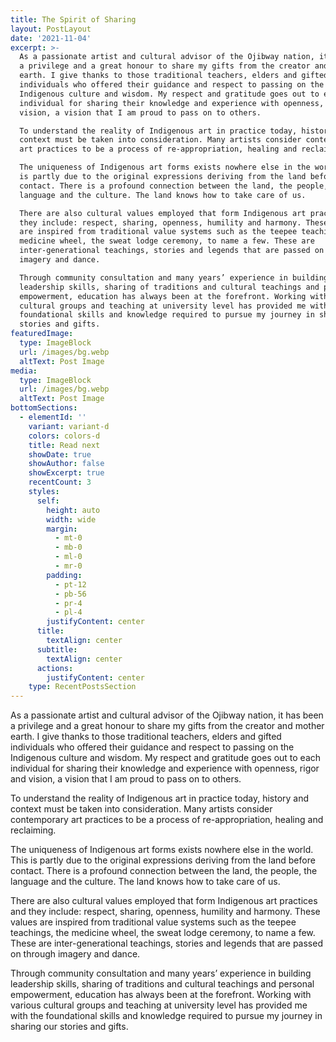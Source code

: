 ```yaml
---
title: The Spirit of Sharing
layout: PostLayout
date: '2021-11-04'
excerpt: >-
  As a passionate artist and cultural advisor of the Ojibway nation, it has been
  a privilege and a great honour to share my gifts from the creator and mother
  earth. I give thanks to those traditional teachers, elders and gifted
  individuals who offered their guidance and respect to passing on the
  Indigenous culture and wisdom. My respect and gratitude goes out to each
  individual for sharing their knowledge and experience with openness, rigor and
  vision, a vision that I am proud to pass on to others.

  To understand the reality of Indigenous art in practice today, history and
  context must be taken into consideration. Many artists consider contemporary
  art practices to be a process of re-appropriation, healing and reclaiming.

  The uniqueness of Indigenous art forms exists nowhere else in the world. This
  is partly due to the original expressions deriving from the land before
  contact. There is a profound connection between the land, the people, the
  language and the culture. The land knows how to take care of us.

  There are also cultural values employed that form Indigenous art practices and
  they include: respect, sharing, openness, humility and harmony. These values
  are inspired from traditional value systems such as the teepee teachings, the
  medicine wheel, the sweat lodge ceremony, to name a few. These are
  inter-generational teachings, stories and legends that are passed on through
  imagery and dance.

  Through community consultation and many years’ experience in building
  leadership skills, sharing of traditions and cultural teachings and personal
  empowerment, education has always been at the forefront. Working with various
  cultural groups and teaching at university level has provided me with the
  foundational skills and knowledge required to pursue my journey in sharing our
  stories and gifts.
featuredImage:
  type: ImageBlock
  url: /images/bg.webp
  altText: Post Image
media:
  type: ImageBlock
  url: /images/bg.webp
  altText: Post Image
bottomSections:
  - elementId: ''
    variant: variant-d
    colors: colors-d
    title: Read next
    showDate: true
    showAuthor: false
    showExcerpt: true
    recentCount: 3
    styles:
      self:
        height: auto
        width: wide
        margin:
          - mt-0
          - mb-0
          - ml-0
          - mr-0
        padding:
          - pt-12
          - pb-56
          - pr-4
          - pl-4
        justifyContent: center
      title:
        textAlign: center
      subtitle:
        textAlign: center
      actions:
        justifyContent: center
    type: RecentPostsSection
---
```

As a passionate artist and cultural advisor of the Ojibway nation, it has been a privilege and a great honour to share my gifts from the creator and mother earth. I give thanks to those traditional teachers, elders and gifted individuals who offered their guidance and respect to passing on the Indigenous culture and wisdom. My respect and gratitude goes out to each individual for sharing their knowledge and experience with openness, rigor and vision, a vision that I am proud to pass on to others.

To understand the reality of Indigenous art in practice today, history and context must be taken into consideration. Many artists consider contemporary art practices to be a process of re-appropriation, healing and reclaiming.

The uniqueness of Indigenous art forms exists nowhere else in the world. This is partly due to the original expressions deriving from the land before contact. There is a profound connection between the land, the people, the language and the culture. The land knows how to take care of us.

There are also cultural values employed that form Indigenous art practices and they include: respect, sharing, openness, humility and harmony. These values are inspired from traditional value systems such as the teepee teachings, the medicine wheel, the sweat lodge ceremony, to name a few. These are inter-generational teachings, stories and legends that are passed on through imagery and dance.

Through community consultation and many years’ experience in building leadership skills, sharing of traditions and cultural teachings and personal empowerment, education has always been at the forefront. Working with various cultural groups and teaching at university level has provided me with the foundational skills and knowledge required to pursue my journey in sharing our stories and gifts.